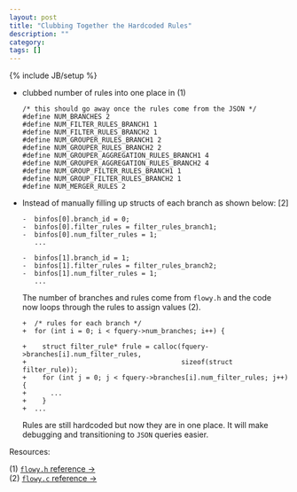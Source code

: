 ```yaml
---
layout: post
title: "Clubbing Together the Hardcoded Rules"
description: ""
category: 
tags: []
---
```

{% include JB/setup %}
- clubbed number of rules into one place in (1)

      /* this should go away once the rules come from the JSON */		
      #define NUM_BRANCHES 2
      #define NUM_FILTER_RULES_BRANCH1 1
      #define NUM_FILTER_RULES_BRANCH2 1
      #define NUM_GROUPER_RULES_BRANCH1 2
      #define NUM_GROUPER_RULES_BRANCH2 2
      #define NUM_GROUPER_AGGREGATION_RULES_BRANCH1 4
      #define NUM_GROUPER_AGGREGATION_RULES_BRANCH2 4
      #define NUM_GROUP_FILTER_RULES_BRANCH1 1
      #define NUM_GROUP_FILTER_RULES_BRANCH2 1
      #define NUM_MERGER_RULES 2        


- Instead of manually filling up structs of each branch as shown below: [2]

      -  binfos[0].branch_id = 0;
      -  binfos[0].filter_rules = filter_rules_branch1;
      -  binfos[0].num_filter_rules = 1;
         ...
            
      -  binfos[1].branch_id = 1;
      -  binfos[1].filter_rules = filter_rules_branch2;
      -  binfos[1].num_filter_rules = 1;
         ...

  The number of branches and rules come from `flowy.h` and the code now loops through the rules to assign values (2).

      +  /* rules for each branch */
      +  for (int i = 0; i < fquery->num_branches; i++) {
         
      +    struct filter_rule* frule = calloc(fquery->branches[i].num_filter_rules, 
      +                                       sizeof(struct filter_rule));    
      +    for (int j = 0; j < fquery->branches[i].num_filter_rules; j++) {
      +      ...
      +    }
      +  ...		  
		   
   Rules are still hardcoded but now they are in one place. It will make debugging and transitioning to `JSON` queries easier.
   

Resources:

(1) [`flowy.h` reference &rarr;](http://dl.dropbox.com/u/500389/mthesis/docs-engine/html/flowy_8h_source.html)  
(2) [`flowy.c` reference &rarr;](http://dl.dropbox.com/u/500389/mthesis/docs-engine/html/flowy_8c.html)
